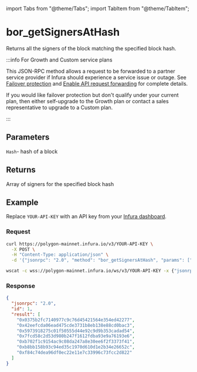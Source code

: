 import Tabs from "@theme/Tabs";
import TabItem from "@theme/TabItem";

# bor_getSignersAtHash

Returns all the signers of the block matching the specified block hash.

:::info For Growth and Custom service plans

This JSON-RPC method allows a request to be forwarded to a partner service provider if Infura should
experience a service issue or outage. See [Failover protection](../../../concepts/failover-protection.md)
and [Enable API request forwarding](../../../how-to/enable-api-forwarding.md)
for complete details.

If you would like failover protection but don't qualify under your current plan, then either
self-upgrade to the Growth plan or contact a sales representative to upgrade to a Custom plan.

:::

## Parameters

`Hash`- hash of a block

## Returns

Array of signers for the specified block hash

## Example

Replace `YOUR-API-KEY` with an API key from your [Infura dashboard](https://infura.io/dashboard).

### Request

<Tabs>
  <TabItem value="cURL">

```bash
curl https://polygon-mainnet.infura.io/v3/YOUR-API-KEY \
  -X POST \
  -H "Content-Type: application/json" \
  -d '{"jsonrpc": "2.0", "method": "bor_getSignersAtHash", "params": ["0x29fa73e3da83ddac98f527254fe37002e052725a88904bac14f03e919e1e2876"], "id": 1}'
```

  </TabItem>
  <TabItem value="WSS">

```bash
wscat -c wss://polygon-mainnet.infura.io/ws/v3/YOUR-API-KEY -x {"jsonrpc": "2.0", "method": "bor_getSignersAtHash", "params":["0x29fa73e3da83ddac98f527254fe37002e052725a88904bac14f03e919e1e2876"], "id": 1}'
```

  </TabItem>
</Tabs>

### Response

```json
{
  "jsonrpc": "2.0",
  "id": 1,
  "result": [
    "0x0375b2fc7140977c9c76d45421564e354ed42277",
    "0x42eefcda06ead475cde3731b8eb138e88cd0bac3",
    "0x5973918275c01f50555d44e92c9d9b353cadad54",
    "0x7fcd58c2d53d980b247f1612fdba93e9a76193e6",
    "0xb702f1c9154ac9c08da247a8e30ee6f2f3373f41",
    "0xb8bb158b93c94ed35c1970d610d1e2b34e26652c",
    "0xf84c74dea96df0ec22e11e7c33996c73fcc2d822"
  ]
}
```
